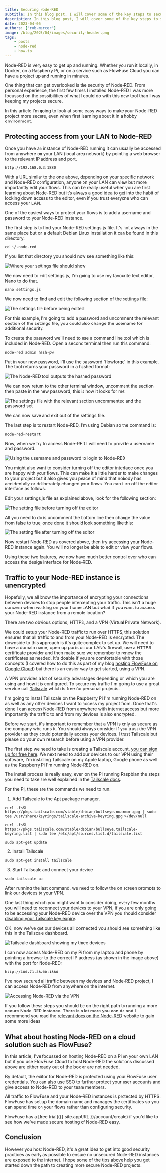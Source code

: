 ```yaml
---
title: Securing Node-RED
subtitle: In this blog post, I will cover some of the key steps to securing Node-RED projects.
description: In this blog post, I will cover some of the key steps to securing Node-RED projects.
date: 2023-04-05
authors: ["rob-marcer"]
image: /blog/2023/04/images/security-header.png
tags:
    - posts
    - node-red
    - how-to
---
```


Node-RED is very easy to get up and running. Whether you run it locally, in Docker, on a Raspberry Pi, or on a service such as FlowFuse Cloud you can have a project up and running in minutes.

<!--more-->

One thing that can get overlooked is the security of Node-RED. From personal experience, the first few times I installed Node-RED I was more focussed on the possibilities of what I could do with this new tool than I was keeping my projects secure. 

In this article I’m going to look at some easy ways to make your Node-RED project more secure, even when first learning about it in a hobby environment.

## Protecting access from your LAN to Node-RED

Once you have an instance of Node-RED running it can usually be accessed from anywhere on your LAN (local area network) by pointing a web browser to the relevant IP address and port.

```http://192.168.0.3:1880```

With a URL similar to the one above, depending on your specific network and Node-RED configuration, anyone on your LAN can view but more importantly edit your flows. This can be really useful when you are first learning about Node-RED but it’s always a good idea to get into the habit of locking down access to the editor, even if you trust everyone who can access your LAN.

One of the easiest ways to protect your flows is to add a username and password to your Node-RED instance.

The first step is to find your Node-RED settings.js file. It's not always in the same place but on a default Debian Linux installation it can be found in this directory.

```cd ~/.node-red```

If you list that directory you should now see something like this:

![Where your settings file should show](./images/ls.png "Where your settings.js should show")

We now need to edit settings.js, I'm going to use my favourite text editor, [Nano](https://www.nano-editor.org/) to do that.

```nano settings.js```

We now need to find and edit the following section of the settings file:

![The settings file before being edited](./images/without-password.png "The settings file before being edited")

For this example, I'm going to add a password and uncomment the relevant section of the settings file, you could also change the username for additional security.

To create the password we'll need to use a command line tool which is included in Node-RED. Open a second terminal then run this command:

```node-red admin hash-pw```

Put in your new password, I'll use the password 'flowforge' in this example. The tool returns your password in a hashed format:

![The Node-RED tool outputs the hashed password](./images/password.png "The Node-RED tool outputs the hashed password")

We can now return to the other terminal window, uncomment the section then paste in the new password, this is how it looks for me:

![The settings file with the relevant section uncommented and the password set](./images/with-password.png "The settings file with the relevant section uncommented and the password set")

We can now save and exit out of the settings file.

The last step is to restart Node-RED, I'm using Debian so the command is:

```node-red-restart```

Now, when we try to access Node-RED I will need to provide a username and password.

![Using the username and password to login to Node-RED](./images/login.gif "Using the username and password to login to Node-RED")

You might also want to consider turning off the editor interface once you are happy with your flows. This can make it a little harder to make changes to your project but it also gives you peace of mind that nobody has accidentally or deliberately changed your flows. You can turn off the editor interface as follows.

Edit your settings.js file as explained above, look for the following section:

![The setting file before turning off the editor](./images/editor-on.png "The setting file before turning off the editor")

All you need to do is uncomment the bottom line then change the value from false to true, once done it should look something like this:

![The setting file after turning off the editor](./images/editor-off.png "The setting file after turning off the editor")

Now restart Node-RED as covered above, then try accessing your Node-RED instance again. You will no longer be able to edit or view your flows.

Using these two features, we now have much better control over who can access the design interface for Node-RED.

## Traffic to your Node-RED instance is unencrypted

Hopefully, we all know the importance of encrypting your connections between devices to stop people intercepting your traffic. This isn't a huge concern when working on your home LAN but what if you want to access your Node-RED instance from a remote location? 

There are two obvious options, HTTPS, and a VPN (Virtual Private Network).

We could setup your Node-RED traffic to run over HTTPS, this solution ensures that all traffic to and from your Node-RED is encrypted. The downside to this approach is it's quite complex to set up. We will need to have a domain name, open up ports on our LAN's firewall, use a HTTPS certificate provider and then make sure we remember to renew the certificates as needed. It's doable if you are comfortable with those concepts (I covered how to do this as part of my blog [hosting FlowFuse on Google Cloud](/blog/2022/12/flowforge-gcp-https-set-up/)) but there is an easier way to get started, using a VPN.

A VPN provides a lot of security advantages depending on which you are using and how it is configured. To secure my traffic I'm going to use a great service call [Tailscale](https://tailscale.com/) which is free for personal projects.

I'm going to install Tailscale on the Raspberry Pi I'm running Node-RED on as well as any other devices I want to access my project from. Once that's done I can access Node-RED from anywhere with internet access but more importantly the traffic to and from my devices is also encrypted.

Before we start, it's important to remember that a VPN is only as secure as the company who runs it. You should always consider if you trust the VPN provider as they could potentially access your devices. I trust Tailscale but please do your own research before using a VPN provider.

The first step we need to take is creating a Tailscale account, [you can sign up for free here](https://login.tailscale.com/start). We next need to add our devices to our VPN using their software, I'm installing Tailscale on my Apple laptop, Google phone as well as the Raspberry Pi I'm running Node-RED on.

The install process is really easy, even on the Pi running Raspbian the steps you need to take are well explained in the [Tailscale docs](https://tailscale.com/download/linux/debian-bullseye).

For the Pi, these are the commands we need to run.

1. Add Tailscale to the Apt package manager.

```curl -fsSL https://pkgs.tailscale.com/stable/debian/bullseye.noarmor.gpg | sudo tee /usr/share/keyrings/tailscale-archive-keyring.gpg >/dev/null```

```curl -fsSL https://pkgs.tailscale.com/stable/debian/bullseye.tailscale-keyring.list | sudo tee /etc/apt/sources.list.d/tailscale.list```

```sudo apt-get update```

2. Install Tailscale

```sudo apt-get install tailscale```

3. Start Tailscale and connect your device

```sudo tailscale up```

After running the last command, we need to follow the on screen prompts to link our devices to your VPN.

One last thing which you might want to consider doing, every few months you will need to reconnect your devices to your VPN, if you are only going to be accessing your Node-RED device over the VPN you should consider [disabling your Tailscale key expiry](https://tailscale.com/kb/1028/key-expiry/).

OK, now we've got our devices all connected you should see something like this in the Tailscale dashboard.

![Tailscale dashboard showing my three devices](./images/tailscale.png "Tailscale dashboard showing my three devices")

I can now access Node-RED on my Pi from my laptop and phone by pointing a browser to the correct IP address (as shown in the image above) with the port for Node-RED:

```http://100.71.28.60:1880```

I’ve now secured all traffic between my devices and Node-RED project, I can access Node-RED from anywhere on the internet.

![Accessing Node-RED via the VPN](./images/nr-via-vpn.png "Accessing Node-RED via the VPN")

If you follow these steps you should be on the right path to running a more secure Node-RED instance. There is a lot more you can do and I recommend you read the [relevant docs on the Node-RED](https://nodered.org/docs/user-guide/runtime/securing-node-red) website to gain some more ideas.

## What about hosting Node-RED on a cloud solution such as FlowFuse?

In this article, I've focussed on hosting Node-RED on a Pi on your own LAN but if you use FlowFuse Cloud to host Node-RED the solutions discussed above are either ready out of the box or are not needed.

By default, the editor for Node-RED is protected using your FlowFuse user credentials. You can also use SSO to further protect your user accounts and give access to Node-RED to your team members.

All traffic to FlowFuse and your Node-RED instances is protected by HTTPS. FlowFuse has set up the domain name and manages the certificates so you can spend time on your flows rather than configuring security.

FlowFuse has a [free trial]({{ site.appURL }}/account/create) if you'd like to see how we've made secure hosting of Node-RED easy.

## Conclusion

However you host Node-RED, it's a great idea to get into good security practices as early as possible to ensure no unsecured Node-RED instances are exposed to the internet. I hope some of the tips above help you get started down the path to creating more secure Node-RED projects.
